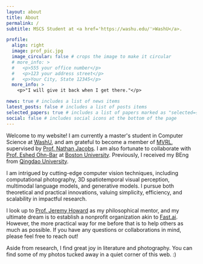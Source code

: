 ```yaml
---
layout: about
title: About
permalink: /
subtitle: MSCS Student at <a href='https://washu.edu/'>WashU</a>.

profile:
  align: right
  image: prof_pic.jpg
  image_circular: false # crops the image to make it circular
  # more_info: >
  #   <p>555 your office number</p>
  #   <p>123 your address street</p>
  #   <p>Your City, State 12345</p>
  more_info: >
    <p>"I will give it back when I get there."</p>

news: true # includes a list of news items
latest_posts: false # includes a list of posts items
selected_papers: true # includes a list of papers marked as "selected={true}"
social: false # includes social icons at the bottom of the page
---
```


Welcome to my website! I am currently a master's student in Computer Science at [WashU](https://washu.edu/), and am grateful to become a member of [MVRL](https://mvrl.cse.wustl.edu/), supervised by [Prof. Nathan Jacobs](https://engineering.washu.edu/faculty/Nathan-Jacobs.html). I am also fortunate to collaborate with [Prof. Eshed Ohn-Bar](https://www.bu.edu/eng/profile/ohn-bar-eshed/) at [Boston University](https://www.bu.edu/). Previously, I received my BEng from [Qingdao University](https://www.qdu.edu.cn/).

I am intrigued by cutting-edge computer vision techniques, including computational photography, 3D spatiotemporal visual perception, multimodal language models, and generative models. I pursue both theoretical and practical innovations, valuing simplicity, efficiency, and scalability in impactful research.

I look up to [Prof. Jeremy Howard](https://jeremy.fast.ai/) as my philosophical mentor, and my ultimate dream is to establish a nonprofit organization akin to [Fast.ai](https://en.wikipedia.org/wiki/Fast.ai). However, the more practical way for me before that is to help others as much as possible. If you have any questions or collaborations in mind, please feel free to reach out!

Aside from research, I find great joy in literature and photography. You can find some of my photos tucked away in a quiet corner of this web. :)
